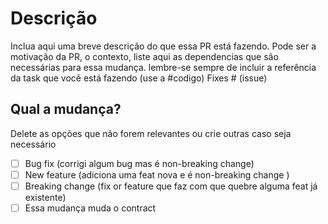 # Descrição

Inclua aqui uma breve descrição do que essa PR está fazendo. Pode ser a motivação da PR, o contexto, liste aqui as dependencias que são necessárias para essa mudança. lembre-se sempre de incluir a referência da task que você está fazendo (use a #codigo)
Fixes # (issue)

## Qual a mudança?

Delete as opções que não forem relevantes ou crie outras caso seja necessário

- [ ] Bug fix (corrigi algum bug mas é non-breaking change)
- [ ] New feature (adiciona uma feat nova e é non-breaking change )
- [ ] Breaking change (fix or feature que faz com que quebre alguma feat já existente)
- [ ] Essa mudança muda o contract
